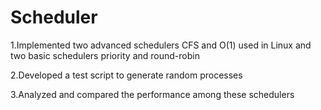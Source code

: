 # Scheduler


1.Implemented two advanced schedulers CFS and O(1) used in Linux and two basic schedulers priority and round-robin

2.Developed a test script to generate random processes

3.Analyzed and compared the performance among these schedulers
